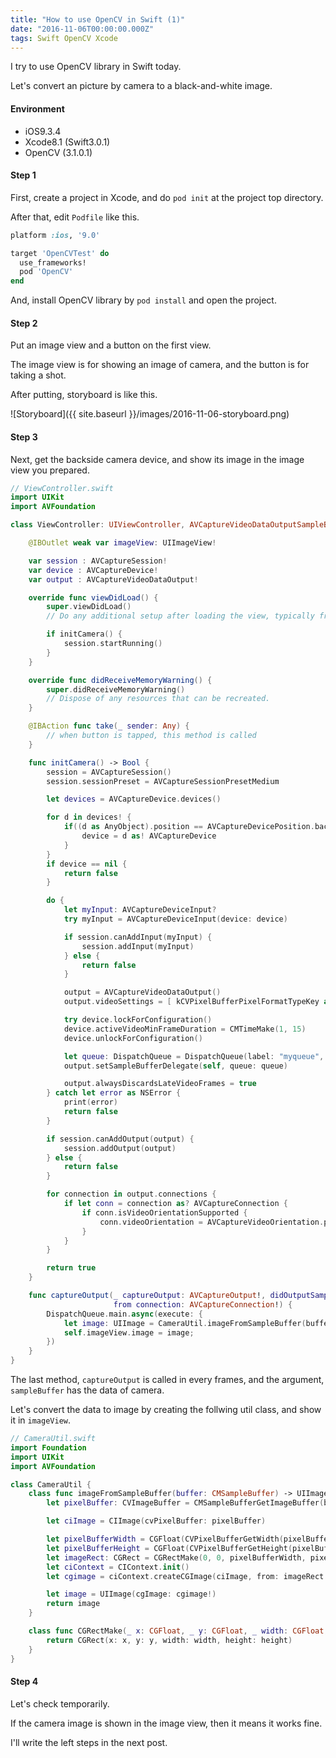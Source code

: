 ```yaml
---
title: "How to use OpenCV in Swift (1)"
date: "2016-11-06T00:00:00.000Z"
tags: Swift OpenCV Xcode
---
```

I try to use OpenCV library in Swift today.

Let's convert an picture by camera to a black-and-white image.

#### **Environment**
- iOS9.3.4
- Xcode8.1 (Swift3.0.1)
- OpenCV (3.1.0.1)

#### **Step 1**
First, create a project in Xcode,
and do `pod init` at the project top directory.

After that, edit `Podfile` like this.

```rb
platform :ios, '9.0'

target 'OpenCVTest' do
  use_frameworks!
  pod 'OpenCV'
end
```

And, install OpenCV library by `pod install` and open the project.

#### **Step 2**
Put an image view and a button on the first view.

The image view is for showing an image of camera,
and the button is for taking a shot.

After putting, storyboard is like this.

![Storyboard]({{ site.baseurl }}/images/2016-11-06-storyboard.png)

#### **Step 3**
Next, get the backside camera device,
and show its image in the image view you prepared.

```swift
// ViewController.swift
import UIKit
import AVFoundation

class ViewController: UIViewController, AVCaptureVideoDataOutputSampleBufferDelegate {

    @IBOutlet weak var imageView: UIImageView!

    var session : AVCaptureSession!
    var device : AVCaptureDevice!
    var output : AVCaptureVideoDataOutput!

    override func viewDidLoad() {
        super.viewDidLoad()
        // Do any additional setup after loading the view, typically from a nib.

        if initCamera() {
            session.startRunning()
        }
    }

    override func didReceiveMemoryWarning() {
        super.didReceiveMemoryWarning()
        // Dispose of any resources that can be recreated.
    }

    @IBAction func take(_ sender: Any) {
        // when button is tapped, this method is called
    }

    func initCamera() -> Bool {
        session = AVCaptureSession()
        session.sessionPreset = AVCaptureSessionPresetMedium

        let devices = AVCaptureDevice.devices()

        for d in devices! {
            if((d as AnyObject).position == AVCaptureDevicePosition.back){
                device = d as! AVCaptureDevice
            }
        }
        if device == nil {
            return false
        }

        do {
            let myInput: AVCaptureDeviceInput?
            try myInput = AVCaptureDeviceInput(device: device)

            if session.canAddInput(myInput) {
                session.addInput(myInput)
            } else {
                return false
            }

            output = AVCaptureVideoDataOutput()
            output.videoSettings = [ kCVPixelBufferPixelFormatTypeKey as AnyHashable: Int(kCVPixelFormatType_32BGRA) ]

            try device.lockForConfiguration()
            device.activeVideoMinFrameDuration = CMTimeMake(1, 15)
            device.unlockForConfiguration()

            let queue: DispatchQueue = DispatchQueue(label: "myqueue", attributes: [])
            output.setSampleBufferDelegate(self, queue: queue)

            output.alwaysDiscardsLateVideoFrames = true
        } catch let error as NSError {
            print(error)
            return false
        }

        if session.canAddOutput(output) {
            session.addOutput(output)
        } else {
            return false
        }

        for connection in output.connections {
            if let conn = connection as? AVCaptureConnection {
                if conn.isVideoOrientationSupported {
                    conn.videoOrientation = AVCaptureVideoOrientation.portrait
                }
            }
        }

        return true
    }

    func captureOutput(_ captureOutput: AVCaptureOutput!, didOutputSampleBuffer sampleBuffer: CMSampleBuffer!,
                       from connection: AVCaptureConnection!) {
        DispatchQueue.main.async(execute: {
            let image: UIImage = CameraUtil.imageFromSampleBuffer(buffer: sampleBuffer)
            self.imageView.image = image;
        })
    }
}
```

The last method, `captureOutput` is called in every frames,
and the argument, `sampleBuffer` has the data of camera.

Let's convert the data to image by creating the follwing util class,
and show it in `imageView`.

```swift
// CameraUtil.swift
import Foundation
import UIKit
import AVFoundation

class CameraUtil {
    class func imageFromSampleBuffer(buffer: CMSampleBuffer) -> UIImage {
        let pixelBuffer: CVImageBuffer = CMSampleBufferGetImageBuffer(buffer)!

        let ciImage = CIImage(cvPixelBuffer: pixelBuffer)

        let pixelBufferWidth = CGFloat(CVPixelBufferGetWidth(pixelBuffer))
        let pixelBufferHeight = CGFloat(CVPixelBufferGetHeight(pixelBuffer))
        let imageRect: CGRect = CGRectMake(0, 0, pixelBufferWidth, pixelBufferHeight)
        let ciContext = CIContext.init()
        let cgimage = ciContext.createCGImage(ciImage, from: imageRect )

        let image = UIImage(cgImage: cgimage!)
        return image
    }

    class func CGRectMake(_ x: CGFloat, _ y: CGFloat, _ width: CGFloat, _ height: CGFloat) -> CGRect {
        return CGRect(x: x, y: y, width: width, height: height)
    }
}
```

#### **Step 4**
Let's check temporarily.

If the camera image is shown in the image view,
then it means it works fine.

I'll write the left steps in the next post.
